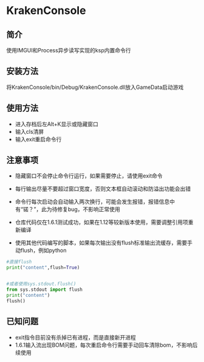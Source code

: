 # KrakenConsole

## 简介

使用IMGUI和Process异步读写实现的ksp内置命令行

## 安装方法

将KrakenConsole/bin/Debug/KrakenConsole.dll放入GameData启动游戏

## 使用方法

- 进入存档后左Alt+K显示或隐藏窗口
- 输入cls清屏
- 输入exit重启命令行

## 注意事项

- 隐藏窗口不会停止命令行运行，如果需要停止，请使用exit命令
- 每行输出尽量不要超过窗口宽度，否则文本框自动滚动和防溢出功能会出错
- 命令行每次启动会自动输入两次换行，可能会发生报错，报错信息中有“锘？”，此为待修复bug，不影响正常使用
- 仓库代码仅在1.6.1测试成功，如果在1.12等较新版本使用，需要调整引用项重新编译

- 使用其他代码编写的脚本，如果每次输出没有flush标准输出流缓存，需要手动flush，例如python

```python
#直接flush
print("content",flush=True)


#或者使用sys.stdout.flush()
from sys.stdout import flush
print("content")
flush()
```

## 已知问题

* exit指令目前没有杀掉已有进程，而是直接新开进程
* 1.6.1输入流出现BOM问题，每次重启命令行需要手动回车清除bom，不影响后续使用
